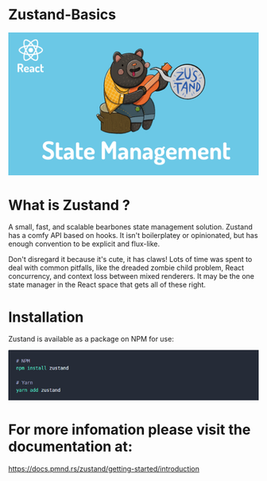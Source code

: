 # Zustand-Basics

![](zustand.png)

# What is Zustand ?

A small, fast, and scalable bearbones state management solution. Zustand has a comfy API based on hooks. It isn't boilerplatey or opinionated, but has enough convention to be explicit and flux-like.

Don't disregard it because it's cute, it has claws! Lots of time was spent to deal with common pitfalls, like the dreaded zombie child problem, React concurrency, and context loss between mixed renderers. It may be the one state manager in the React space that gets all of these right.

# Installation

Zustand is available as a package on NPM for use:

![](npm.png)

# For more infomation please visit the documentation at:
https://docs.pmnd.rs/zustand/getting-started/introduction


